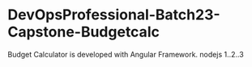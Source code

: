 # DevOpsProfessional-Batch23-Capstone-Budgetcalc
Budget Calculator is developed with Angular Framework.
nodejs
1..2..3

